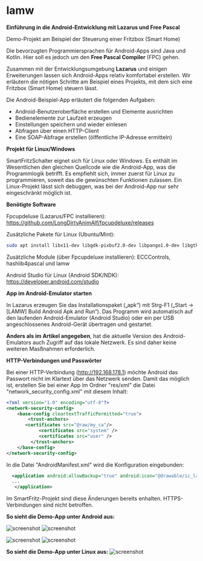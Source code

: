 # lamw

**Einführung in die Android-Entwicklung mit Lazarus und Free Pascal**

Demo-Projekt am Beispiel der Steuerung einer Fritzbox (Smart Home)

Die bevorzugten Programmiersprachen für Android-Apps sind Java und Kotlin. Hier soll es jedoch um den **Free Pascal Compiler** (FPC) gehen.

Zusammen mit der Entwicklungsumgebung **Lazarus** und einigen Erweiterungen lassen sich Android-Apps relativ komfortabel erstellen. Wir erläutern die nötigen Schritte am Beispiel eines Projekts, mit dem sich eine Fritzbox (Smart Home) steuern lässt. 

Die Android-Beispiel-App erläutert die folgenden Aufgaben:

- Android-Benutzeroberfläche erstellen und Elemente ausrichten
- Bedienelemente zur Laufzeit erzeugen
- Einstellungen speichern und wieder einlesen
- Abfragen über einen HTTP-Client
- Eine SOAP-Abfrage erstellen (ölffentliche IP-Adresse ermitteln)

**Projekt für Linux/Windows**

SmartFritzSchalter eignet sich für Linux oder Windows. Es enthält im Wesentlichen den gleichen Quellcode wie die Android-App, was die Programmlogik betrifft. Es empfiehlt sich, immer zuerst für Linux zu programmieren, soweit das die gewünschten Funktionen zulassen. Ein Linux-Projekt lässt sich debuggen, was bei der Android-App nur sehr eingeschränkt möglich ist.

**Benötigte Software**

Fpcupdeluxe (Lazarus/FPC installieren): https://github.com/LongDirtyAnimAlf/fpcupdeluxe/releases

Zusätzliche Pakete für Linux (Ubuntu/Mint):
```bash
sudo apt install libx11-dev libgdk-pixbuf2.0-dev libpango1.0-dev libgtk2.0-dev subversion git freeglut3-dev
```

Zusätzliche Module (über Fpcupdeluxe installieren): ECCControls, hashlib4pascal und lamw

Android Studio für Linux (Android SDK/NDK): https://developer.android.com/studio

**App im Android-Emulator starten**

In Lazarus erzeugen Sie das Installationspaket („apk“) mit Strg-F1 („Start -> [LAMW] Build Android Apk and Run“). Das Programm wird automatisch auf den laufenden Android-Emulator (Android Studio) oder ein per USB angeschlossenes Android-Gerät übertragen und gestartet.

**Anders als im Artikel angegeben**, hat die aktuelle Version des Android-Emulators auch Zugriff auf das lokale Netzwerk.
Es sind daher keine weiteren Masßnahmen erforderlich.


**HTTP-Verbindungen und Passwörter**

Bei einer HTTP-Verbindung (http://192.168.178.1) möchte Android das Passwort nicht im Klartext über das Netzwerk senden.
Damit das möglich ist, erstellen Sie bei einer App im Ordner "res/xml" die Datei "network_security_config.xml" mit diesem Inhalt:

```xml
<?xml version="1.0" encoding="utf-8"?>
<network-security-config>
    <base-config cleartextTrafficPermitted="true">
        <trust-anchors>
       <certificates src="@raw/my_ca"/>
            <certificates src="system" />
            <certificates src="user" />
         </trust-anchors>
    </base-config>
</network-security-config>
```

In die Datei "AndroidManifest.xml" wird die Konfiguration eingebunden:

```xml
  <application android:allowBackup="true" android:icon="@drawable/ic_launcher" android:label="@string/app_name" android:theme="@style/AppTheme" android:networkSecurityConfig="@xml/network_security_config">
  ...
   </application>
```
Im SmartFritz-Projekt sind diese Änderungen bereits enhalten. HTTPS-Verbindungen sind nicht betroffen.

**So sieht die Demo-App unter Android aus:**

![screenshot](images/MainScreen.jpg)
![screenshot](images/Settings.jpg)

![screenshot](images/Infos.jpg)
![screenshot](images/Messages.jpg)

**So sieht die Demo-App unter Linux aus:**
![screenshot](images/SmartFritzLinux.png)

